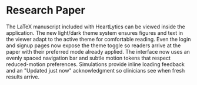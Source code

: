 # Research Paper

The LaTeX manuscript included with HeartLytics can be viewed inside the
application. The new light/dark theme system ensures figures and text in
the viewer adapt to the active theme for comfortable reading.
Even the login and signup pages now expose the theme toggle so readers
arrive at the paper with their preferred mode already applied.
The interface now uses an evenly spaced navigation bar and subtle motion
tokens that respect reduced-motion preferences.
Simulations provide inline loading feedback and an "Updated just now"
acknowledgment so clinicians see when fresh results arrive.
